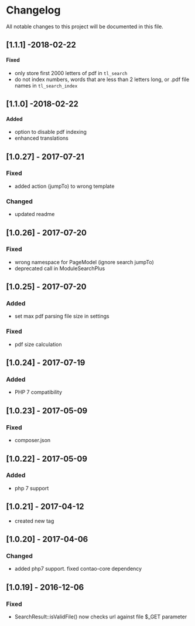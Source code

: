 # Changelog
All notable changes to this project will be documented in this file.

## [1.1.1] -2018-02-22

#### Fixed
* only store first 2000 letters of pdf in `tl_search` 
* do not index numbers, words that are less than 2 letters long, or .pdf file names in `tl_search_index`

## [1.1.0] -2018-02-22

#### Added
* option to disable pdf indexing
* enhanced translations

## [1.0.27] - 2017-07-21

### Fixed
- added action (jumpTo) to wrong template

### Changed
- updated readme

## [1.0.26] - 2017-07-20

### Fixed
- wrong namespace for PageModel (ignore search jumpTo)
- deprecated call in ModuleSearchPlus

## [1.0.25] - 2017-07-20

### Added 
- set max pdf parsing file size in settings

### Fixed
- pdf size calculation

## [1.0.24] - 2017-07-19

### Added
- PHP 7 compatibility

## [1.0.23] - 2017-05-09

### Fixed
- composer.json

## [1.0.22] - 2017-05-09

### Added
- php 7 support

## [1.0.21] - 2017-04-12
- created new tag

## [1.0.20] - 2017-04-06

### Changed
- added php7 support. fixed contao-core dependency

## [1.0.19] - 2016-12-06

### Fixed
- SearchResult::isValidFile() now checks url against file $_GET parameter 
